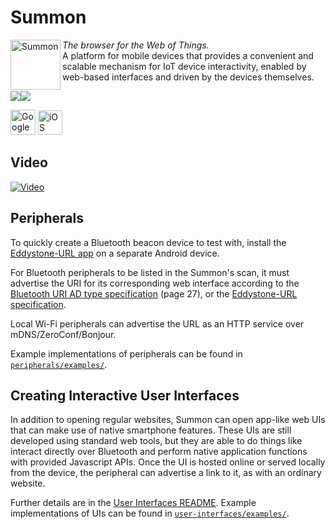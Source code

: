 Summon
======

<img src="mobile-app/res/icon-android.png" alt="Summon" height="80" align="left"><i>The browser for the Web of Things. </i>
<br />A platform for mobile devices that provides a convenient and scalable mechanism for IoT device interactivity, enabled by web-based interfaces and driven by the devices themselves.

<img src="https://lh3.googleusercontent.com/uDW2QXPCBx3a6gmGh_NUEPz7wNyMpDpMNhpvsXNyBa4VpbfWYqMauiGlVkAsOBWkzFY=h617"/><img src="https://lh3.googleusercontent.com/g9LttUc4AtQ0sbw3-9V9tnXXhUD8XrHybek4gvMi57jmeimFq9tlof4NVndA0dIOl-E=h617"/>

[<img src='https://play.google.com/intl/en_us/badges/images/badge_new.png' alt="Google Play Store" height=40 />](https://play.google.com/store/apps/details?id=edu.umich.eecs.lab11.summon)
[<img src="https://linkmaker.itunes.apple.com/assets/shared/badges/en-us/appstore-lrg.svg" alt="iOS App Store" height=39 />](https://itunes.apple.com/us/app/summon-lab11/id1051205682)


Video
-----

[![Video](http://img.youtube.com/vi/oQLkUcQoUe4/0.jpg)](https://youtu.be/oQLkUcQoUe4)


Peripherals
-----------

To quickly create a Bluetooth beacon device to test with, install the [Eddystone-URL app](https://play.google.com/store/apps/details?id=edu.umich.eecs.lab11.eddystone) on a separate Android device.

For Bluetooth peripherals to be listed in the Summon's scan, it must advertise the URI for its corresponding web interface according to the [Bluetooth URI AD type specification](https://www.bluetooth.org/DocMan/handlers/DownloadDoc.ashx?doc_id=302735) (page 27), or the [Eddystone-URL specification](https://github.com/google/eddystone/blob/master/protocol-specification.md).

Local Wi-Fi peripherals can advertise the URL as an HTTP service over mDNS/ZeroConf/Bonjour.

Example implementations of peripherals can be found in [`peripherals/examples/`](peripherals/examples).


Creating Interactive User Interfaces
------------------------------------

In addition to opening regular websites, Summon can open app-like web UIs that can make use of native smartphone features. These UIs are still developed using standard web tools, but they are able to do things like interact directly over Bluetooth and perform native application functions with provided Javascript APIs. Once the UI is hosted online or served locally from the device, the peripheral can advertise a link to it, as with an ordinary website.

Further details are in the [User Interfaces README](user-interfaces/README.md).
Example implementations of UIs can be found in [`user-interfaces/examples/`](user-interfaces/examples).
